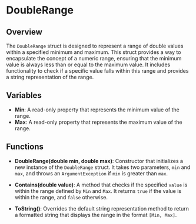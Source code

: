 # DoubleRange

## Overview
The `DoubleRange` struct is designed to represent a range of double values within a specified minimum and maximum. This struct provides a way to encapsulate the concept of a numeric range, ensuring that the minimum value is always less than or equal to the maximum value. It includes functionality to check if a specific value falls within this range and provides a string representation of the range.

## Variables
- **Min**: A read-only property that represents the minimum value of the range.
- **Max**: A read-only property that represents the maximum value of the range.

## Functions
- **DoubleRange(double min, double max)**: Constructor that initializes a new instance of the `DoubleRange` struct. It takes two parameters, `min` and `max`, and throws an `ArgumentException` if `min` is greater than `max`.

- **Contains(double value)**: A method that checks if the specified `value` is within the range defined by `Min` and `Max`. It returns `true` if the value is within the range, and `false` otherwise.

- **ToString()**: Overrides the default string representation method to return a formatted string that displays the range in the format `[Min, Max]`.